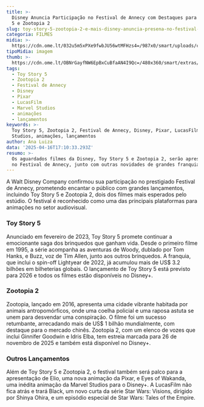 ```yaml
---
title: >-
  Disney Anuncia Participação no Festival de Annecy com Destaques para Toy Story
  5 e Zootopia 2
slug: toy-story-5-zootopia-2-e-mais-disney-anuncia-presena-no-festival-de-annecy
categoria: FILMES
midia: >-
  https://cdn.ome.lt/032u5m5xPXe9fwbJU56wtMFHzs4=/987x0/smart/uploads/conteudo/fotos/OMELETE_CAPA_-_2025-04-16T133254.846.png
tipoMidia: imagem
thumb: >-
  https://cdn.ome.lt/OBNrGayfNW6EpBxCuBfaAN4I9Qc=/480x360/smart/extras/conteudos/omelete_THUMB_-_2025-04-16T133240.221.png
tags:
  - Toy Story 5
  - Zootopia 2
  - Festival de Annecy
  - Disney
  - Pixar
  - LucasFilm
  - Marvel Studios
  - animações
  - lançamentos
keywords: >-
  Toy Story 5, Zootopia 2, Festival de Annecy, Disney, Pixar, LucasFilm, Marvel
  Studios, animações, lançamentos
author: Ana Luiza
data: '2025-04-16T17:10:33.293Z'
resumo: >-
  Os aguardados filmes da Disney, Toy Story 5 e Zootopia 2, serão apresentados
  no Festival de Annecy, junto com outras novidades de grandes franquias.
---
```


A Walt Disney Company confirmou sua participação no prestigiado Festival de Annecy, prometendo encantar o público com grandes lançamentos, incluindo Toy Story 5 e Zootopia 2, dois dos filmes mais esperados pelo estúdio. O festival é reconhecido como uma das principais plataformas para animações no setor audiovisual.

### Toy Story 5

Anunciado em fevereiro de 2023, Toy Story 5 promete continuar a emocionante saga dos brinquedos que ganham vida. Desde o primeiro filme em 1995, a série acompanha as aventuras de Woody, dublado por Tom Hanks, e Buzz, voz de Tim Allen, junto aos outros brinquedos. A franquia, que inclui o spin-off Lightyear de 2022, já acumulou mais de US$ 3.2 bilhões em bilheterias globais. O lançamento de Toy Story 5 está previsto para 2026 e todos os filmes estão disponíveis no Disney+.

### Zootopia 2

Zootopia, lançado em 2016, apresenta uma cidade vibrante habitada por animais antropomórficos, onde uma coelha policial e uma raposa astuta se unem para desvendar uma conspiração. O filme foi um sucesso retumbante, arrecadando mais de US$ 1 bilhão mundialmente, com destaque para o mercado chinês. Zootopia 2, com um elenco de vozes que inclui Ginnifer Goodwin e Idris Elba, tem estreia marcada para 26 de novembro de 2025 e também está disponível no Disney+.

### Outros Lançamentos

Além de Toy Story 5 e Zootopia 2, o festival também será palco para a apresentação de Elio, uma nova animação da Pixar, e Eyes of Wakanda, uma inédita animação da Marvel Studios para o Disney+. A LucasFilm não fica atrás e trará Black, um novo curta da série Star Wars: Visions, dirigido por Shinya Ohira, e um episódio especial de Star Wars: Tales of the Empire.
